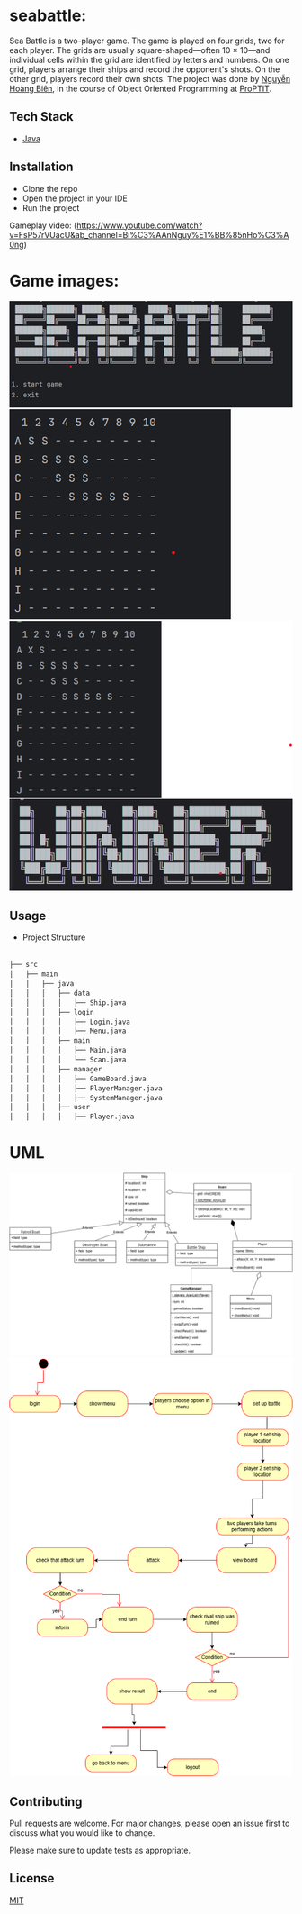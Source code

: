 # seabattle:

Sea Battle is a two-player game. The game is played on four grids, two for each player. The grids are usually square-shaped—often 10 × 10—and individual cells within the grid are identified by letters and numbers. On one grid, players arrange their ships and record the opponent's shots. On the other grid, players record their own shots.
The project was done by [Nguyễn Hoàng Biên](https://github.com/bien3008), in the course of Object Oriented Programming at [ProPTIT](https://proptit.com/).

## Tech Stack

- [Java](https://www.java.com/en/)

## Installation

- Clone the repo
- Open the project in your IDE
- Run the project

Gameplay video: (https://www.youtube.com/watch?v=FsP57rVUacU&ab_channel=Bi%C3%AAnNguy%E1%BB%85nHo%C3%A0ng)
# Game images:
![Alt text](./intro.png)
![Alt text](./board.png)
![Alt text](./board2.png)
![Alt text](./result.png)


## Usage

- Project Structure

```bash

├── src
│   ├── main
│   │   ├── java
│   │   │   ├── data
│   │   │   │   ├── Ship.java
│   │   │   ├── login
│   │   │   │   ├── Login.java
│   │   │   │   ├── Menu.java
│   │   │   ├── main
│   │   │   │   ├── Main.java
│   │   │   │   └── Scan.java
│   │   │   ├── manager
│   │   │   │   ├── GameBoard.java
│   │   │   │   ├── PlayerManager.java
│   │   │   │   ├── SystemManager.java
│   │   │   ├── user 
│   │   │   │   ├── Player.java

```
# UML
![Alt text](./seaBattle_ClassDiagram.drawio.png)
![Alt text](./seaBattle_ActivityDiagram.drawio.png)

## Contributing

Pull requests are welcome. For major changes, please open an issue first
to discuss what you would like to change.

Please make sure to update tests as appropriate.

## License

[MIT](https://choosealicense.com/licenses/mit/)
